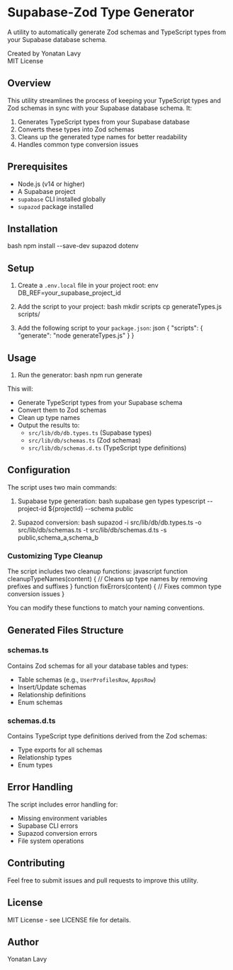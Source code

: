 # Supabase-Zod Type Generator

A utility to automatically generate Zod schemas and TypeScript types from your Supabase database schema.

Created by Yonatan Lavy  
MIT License

## Overview

This utility streamlines the process of keeping your TypeScript types and Zod schemas in sync with your Supabase database schema. It:

1. Generates TypeScript types from your Supabase database
2. Converts these types into Zod schemas
3. Cleans up the generated type names for better readability
4. Handles common type conversion issues

## Prerequisites

- Node.js (v14 or higher)
- A Supabase project
- `supabase` CLI installed globally
- `supazod` package installed

## Installation
bash
npm install --save-dev supazod dotenv


## Setup

1. Create a `.env.local` file in your project root:
env
DB_REF=your_supabase_project_id


2. Add the script to your project:
bash
mkdir scripts
cp generateTypes.js scripts/


3. Add the following script to your `package.json`:
json
{
"scripts": {
"generate": "node generateTypes.js"
}
}


## Usage

1. Run the generator:
bash
npm run generate


This will:
- Generate TypeScript types from your Supabase schema
- Convert them to Zod schemas
- Clean up type names
- Output the results to:
  - `src/lib/db/db.types.ts` (Supabase types)
  - `src/lib/db/schemas.ts` (Zod schemas)
  - `src/lib/db/schemas.d.ts` (TypeScript type definitions)

## Configuration

The script uses two main commands:

1. Supabase type generation:
bash
supabase gen types typescript --project-id ${projectId} --schema public

2. Supazod conversion:
bash
supazod -i src/lib/db/db.types.ts -o src/lib/db/schemas.ts -t src/lib/db/schemas.d.ts -s public,schema_a,schema_b


### Customizing Type Cleanup

The script includes two cleanup functions:
javascript
function cleanupTypeNames(content) {
// Cleans up type names by removing prefixes and suffixes
}
function fixErrors(content) {
// Fixes common type conversion issues
}


You can modify these functions to match your naming conventions.

## Generated Files Structure

### schemas.ts
Contains Zod schemas for all your database tables and types:
- Table schemas (e.g., `UserProfilesRow`, `AppsRow`)
- Insert/Update schemas
- Relationship definitions
- Enum schemas

### schemas.d.ts
Contains TypeScript type definitions derived from the Zod schemas:
- Type exports for all schemas
- Relationship types
- Enum types

## Error Handling

The script includes error handling for:
- Missing environment variables
- Supabase CLI errors
- Supazod conversion errors
- File system operations

## Contributing

Feel free to submit issues and pull requests to improve this utility.

## License

MIT License - see LICENSE file for details.

## Author

Yonatan Lavy
